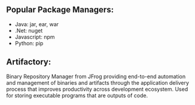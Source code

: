 ## Popular Package Managers:
- Java: jar, ear, war
- .Net: nuget
- Javascript: npm
- Python: pip

## Artifactory:
Binary Repository Manager from JFrog providing end-to-end automation and management of binaries and artifacts through the application delivery process that improves productivity across development ecosystem. Used for storing executable programs that are outputs of code.
